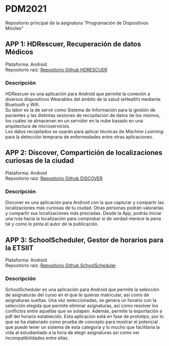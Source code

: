 # PDM2021
Repositorio principal de la asignatura "Programación de Dispositivos Móviles"

## APP 1: HDRescuer, Recuperación de datos Médicos

Plataforma: Android  
Repositorio raíz: [Repositorio Github HDRESCUER](https://github.com/DomingoLopez/HDRescuer)  

### Descripción

HDRescuer es una aplicación para Android que permite la conexión a diversos dispositivos Wearables del ámbito de la salud (eHealth) mediante Bluetooth y Wifi.  
Su labor es la de servir como Sistema de Información para la gestión de pacientes y las distintas sesiones de recopilación de datos de los mismos, los cuales se almacenan en un servidor en la nube basado en una arquitectura de microservicios.  
Los datos recopilados se usarán para aplicar técnicas de *Machine Learning* para la detección temprana de enfermedades entre otras aplicaciones. 

## APP 2: Discover, Compartición de localizaciones curiosas de la ciudad

Plataforma: Android  
Repositorio raíz: [Repositorio Github DISCOVER](https://github.com/DomingoLopez/Discover)  

### Descripción

Discover es una aplicación para Android con la que capturar y compartir las localizaciones más curiosas de tu ciudad. Otras personas podrán valorarlas y compartir sus localizaciones más preciadas. Desde la App, podrás iniciar una ruta hacia la localización para comprobar si de verdad merece la pena tal y como lo pinta el autor de la publicación. 

## APP 3: SchoolScheduler, Gestor de horarios para la ETSIIT

Plataforma: Android  
Repositorio raíz: [Repositorio Github SchoolScheduler](https://github.com/DomingoLopez/SchoolScheduler)  

### Descripción

SchoolScheduler es una aplicación para Android que permite la selección de asignaturas del curso en el que te quieras matricular, así como de asignaturas sueltas. Una vez seleccionadas, se genera un horario con la selección elegida que permite eliminar asignaturas, así como resolver los conflictos entre aquellas que se solapen. Además, permite la exportación a pdf del horario establecido. 
Esta aplicación está en fase de prototipo, por lo que se ha elaborado como prueba de concepto para mostrar el potencial que puede tener un sistema de esta categoría y lo mucho que facilitaría la vida al estudiantado a la hora de elegir asignaturas así como ver incompatibilidades entre ellas. 
